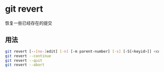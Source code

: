 # git revert

恢复一些已经存在的提交

## 用法

```sh
git revert [--[no-]edit] [-n] [-m parent-number] [-s] [-S[<keyid>]] <commit>...
git revert --continue
git revert --quit
git revert --abort
```
